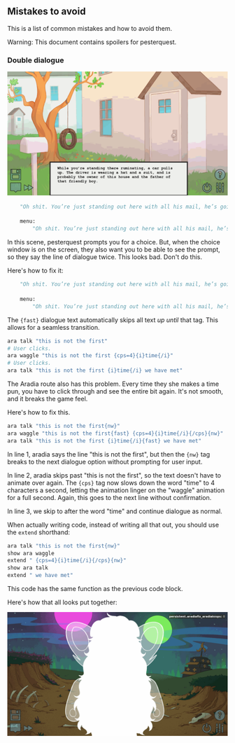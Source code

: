## Mistakes to avoid

This is a list of common mistakes and how to avoid them.

Warning: This document contains spoilers for pesterquest.



### Double dialogue

![pq_bad_choice](assets/pq_bad_choice.gif)



```python
    "Oh shit. You’re just standing out here with all his mail, he’s going to think you’re trying to rob the place."

    menu:
        "Oh shit. You’re just standing out here with all his mail, he’s going to think you’re trying to rob the place."
```



In this scene, pesterquest prompts you for a choice. But, when the choice window is on the screen, they also want you to be able to see the prompt, so they say the line of dialogue twice. This looks bad. Don't do this.

Here's how to fix it:

```python
    "Oh shit. You’re just standing out here with all his mail, he’s going to think you’re trying to rob the place."

    menu:
        "Oh shit. You’re just standing out here with all his mail, he’s going to think you’re trying to rob the place.{fast}"
```

The `{fast}` dialogue text automatically skips all text *up until* that tag. This allows for a seamless transition.



```python
ara talk "this is not the first"
# User clicks.
ara waggle "this is not the first {cps=4}{i}time{/i}"
# User clicks.
ara talk "this is not the first {i}time{/i} we have met"
```

The Aradia route also has this problem. Every time they she makes a time pun, you have to click through and see the entire bit again. It's not smooth, and it breaks the game feel.

Here's how to fix this.

```python
ara talk "this is not the first{nw}"
ara waggle "this is not the first{fast} {cps=4}{i}time{/i}{/cps}{nw}"
ara talk "this is not the first {i}time{/i}{fast} we have met"
```

In line 1, aradia says the line "this is not the first", but then the `{nw}` tag breaks to the next dialogue option without prompting for user input.

In line 2, aradia skips past "this is not the first", so the text doesn't have to animate over again. The `{cps}` tag now slows down the word "time" to 4 characters a second, letting the animation linger on the "waggle" animation for a full second. Again, this goes to the next line without confirmation.

In line 3, we skip to after the word "time" and continue dialogue as normal.

When actually writing code, instead of writing all that out, you should use the `extend` shorthand:

```python
ara talk "this is not the first{nw}"
show ara waggle
extend " {cps=4}{i}time{/i}{/cps}{nw}"
show ara talk
extend " we have met"
```

This code has the same function as the previous code block.

Here's how that all looks put together:

![pq_bad_textfix](assets/pq_bad_textfix.gif)

